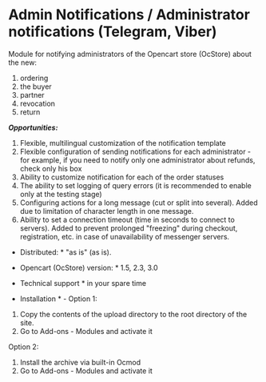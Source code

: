 # Admin Notifications / Administrator notifications (Telegram, Viber)

Module for notifying administrators of the Opencart store (OcStore) about the new:
1) ordering
2) the buyer
3) partner
4) revocation
5) return

***Opportunities:***
1. Flexible, multilingual customization of the notification template
2. Flexible configuration of sending notifications for each administrator - for example, if you need to notify only one administrator about refunds, check only his box
3. Ability to customize notification for each of the order statuses
3. The ability to set logging of query errors (it is recommended to enable only at the testing stage)
4. Configuring actions for a long message (cut or split into several). Added due to limitation of character length in one message.
5. Ability to set a connection timeout (time in seconds to connect to servers). Added to prevent prolonged "freezing" during checkout, registration, etc. in case of unavailability of messenger servers.

* Distributed: * "as is" (as is).

* Opencart (OcStore) version: * 1.5, 2.3, 3.0

* Technical support * in your spare time


* Installation * -
Option 1:
1. Copy the contents of the upload directory to the root directory of the site.
2. Go to Add-ons - Modules and activate it

Option 2:
1. Install the archive via built-in Ocmod
2. Go to Add-ons - Modules and activate it 
